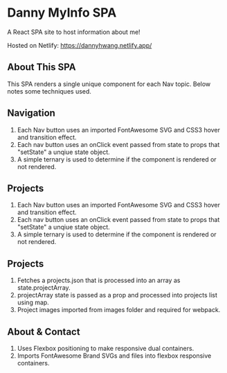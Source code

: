 # Danny MyInfo SPA

A React SPA site to host information about me!

Hosted on Netlify: https://dannyhwang.netlify.app/

## About This SPA

This SPA renders a single unique component for each Nav topic. Below notes some techniques used.

## Navigation
1. Each Nav button uses an imported FontAwesome SVG and CSS3 hover and transition effect.
2. Each nav button uses an onClick event passed from state to props that "setState" a unqiue state object.
3. A simple ternary is used to determine if the component is rendered or not rendered.

## Projects
1. Each Nav button uses an imported FontAwesome SVG and CSS3 hover and transition effect.
2. Each nav button uses an onClick event passed from state to props that "setState" a unqiue state object.
3. A simple ternary is used to determine if the component is rendered or not rendered.

## Projects
1. Fetches a projects.json that is processed into an array as state.projectArray.
2. projectArray state is passed as a prop and processed into projects list using map.
3. Project images imported from images folder and required for webpack.

## About & Contact
1. Uses Flexbox positioning to make responsive dual containers.
2. Imports FontAwesome Brand SVGs and files into flexbox responsive containers.
